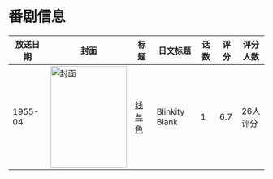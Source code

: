 # 番剧信息

|放送日期|封面|标题|日文标题|话数|评分|评分人数|
|---|---|---|---|---|---|---|
|1955-04|<img src="//lain.bgm.tv/pic/cover/c/ae/b4/136841_ZXw2r.jpg" alt="封面" style="width:150px;height:200px;object-fit:cover;">|[线与色](https://bangumi.tv/subject/136841)|Blinkity Blank|1|6.7|26人评分|
